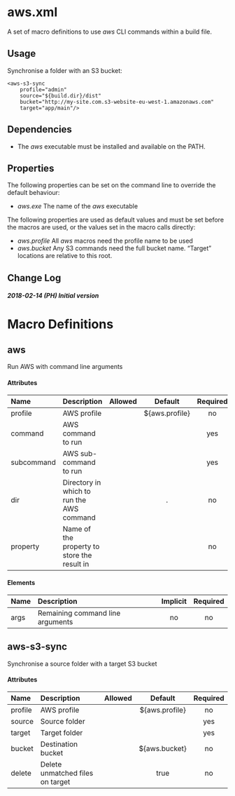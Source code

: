 # aws.xml

A set of macro definitions to use *aws* CLI commands within a build
file.

## Usage

Synchronise a folder with an S3 bucket:

    <aws-s3-sync
        profile="admin"
        source="${build.dir}/dist"
        bucket="http://my-site.com.s3-website-eu-west-1.amazonaws.com"
        target="app/main"/>

## Dependencies

  - The *aws* executable must be installed and available on the PATH.

## Properties

The following properties can be set on the command line to override the
default behaviour:

  - *aws.exe* The name of the *aws* executable

The following properties are used as default values and must be set
before the macros are used, or the values set in the macro calls
directly:

  - *aws.profile* All *aws* macros need the profile name to be used
  - *aws.bucket* Any S3 commands need the full bucket name. “Target”
    locations are relative to this root.

## Change Log

##### 2018-02-14 (PH) Initial version

# Macro Definitions

## aws

Run AWS with command line
arguments

#### Attributes

| Name       | Description                                 | Allowed |    Default     | Required |
| :--------- | :------------------------------------------ | :------ | :------------: | :------: |
| profile    | AWS profile                                 |         | ${aws.profile} |    no    |
| command    | AWS command to run                          |         |                |   yes    |
| subcommand | AWS sub-command to run                      |         |                |   yes    |
| dir        | Directory in which to run the AWS command   |         |       .        |    no    |
| property   | Name of the property to store the result in |         |                |    no    |

#### Elements

| Name | Description                      | Implicit | Required |
| :--- | :------------------------------- | :------: | :------: |
| args | Remaining command line arguments |    no    |    no    |

## aws-s3-sync

Synchronise a source folder with a target S3
bucket

#### Attributes

| Name    | Description                      | Allowed |    Default     | Required |
| :------ | :------------------------------- | :------ | :------------: | :------: |
| profile | AWS profile                      |         | ${aws.profile} |    no    |
| source  | Source folder                    |         |                |   yes    |
| target  | Target folder                    |         |                |   yes    |
| bucket  | Destination bucket               |         | ${aws.bucket}  |    no    |
| delete  | Delete unmatched files on target |         |      true      |    no    |
